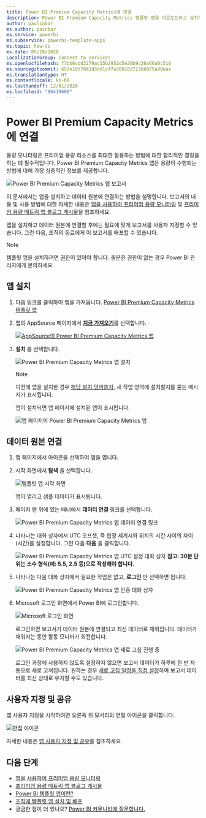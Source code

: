 ```yaml
---
title: Power BI Premium Capacity Metrics에 연결
description: Power BI Premium Capacity Metrics 템플릿 앱을 다운로드하고 설치하는 방법 및 데이터에 연결하는 방법
author: paulinbar
ms.author: painbar
ms.service: powerbi
ms.subservice: powerbi-template-apps
ms.topic: how-to
ms.date: 05/18/2020
LocalizationGroup: Connect to services
ms.openlocfilehash: f7bb6cdd3279ac15b2952d5e20b9c36a66a0c518
ms.sourcegitcommit: 653e18d7041d3dd1cf7a38010372366975a98eae
ms.translationtype: HT
ms.contentlocale: ko-KR
ms.lasthandoff: 12/01/2020
ms.locfileid: "96410600"
---
```

# <a name="connect-to-power-bi-premium-capacity-metrics"></a>Power BI Premium Capacity Metrics에 연결

용량 모니터링은 프리미엄 용량 리소스를 최대한 활용하는 방법에 대한 합리적인 결정을 하는 데 필수적입니다. Power BI Premium Capacity Metrics 앱은 용량이 수행되는 방법에 대해 가장 심층적인 정보를 제공합니다.

![Power BI Premium Capacity Metrics 앱 보고서](media/service-connect-to-pbi-premium-capacity-metrics/service-pbi-premium-capacity-metrics-app-report.png)

이 문서에서는 앱을 설치하고 데이터 원본에 연결하는 방법을 설명합니다. 보고서의 내용 및 사용 방법에 대한 자세한 내용은 [앱을 사용하여 프리미엄 용량 모니터링](../admin/service-admin-premium-monitor-capacity.md) 및 [프리미엄 용량 메트릭 앱 블로그 게시물](https://powerbi.microsoft.com/blog/premium-capacity-metrics-app-new-health-center-with-kpis-to-explore-relevant-metrics-and-steps-to-mitigate-issues/)을 참조하세요.

앱을 설치하고 데이터 원본에 연결할 후에는 필요에 맞게 보고서를 사용자 지정할 수 있습니다. 그런 다음, 조직의 동료에게 이 보고서를 배포할 수 있습니다.

> [!NOTE]
> 템플릿 앱을 설치하려면 [권한](./service-template-apps-install-distribute.md#prerequisites)이 있어야 합니다. 충분한 권한이 없는 경우 Power BI 관리자에게 문의하세요.

## <a name="install-the-app"></a>앱 설치

1. 다음 링크를 클릭하여 앱을 가져옵니다. [Power BI Premium Capacity Metrics 템플릿 앱](https://app.powerbi.com/groups/me/getapps/services/pbi_pcmm.capacity-metrics-dxt)

1. 앱의 AppSource 페이지에서 [**지금 가져오기**](https://app.powerbi.com/groups/me/getapps/services/pbi_pcmm.capacity-metrics-dxt)를 선택합니다.

    [![AppSource의 Power BI Premium Capacity Metrics 앱](media/service-connect-to-pbi-premium-capacity-metrics/service-pbi-premium-capacity-metrics-app-appsource-get-it-now.png)](https://app.powerbi.com/groups/me/getapps/services/pbi_pcmm.capacity-metrics-dxt)

1. **설치** 를 선택합니다. 

    ![Power BI Premium Capacity Metrics 앱 설치](media/service-connect-to-pbi-premium-capacity-metrics/service-pbi-premium-capacity-metric-select-install.png)

    > [!NOTE]
    > 이전에 앱을 설치한 경우 [해당 설치 덮어쓸지](./service-template-apps-install-distribute.md#update-a-template-app), 새 작업 영역에 설치할지를 묻는 메시지가 표시됩니다.

    앱이 설치되면 앱 페이지에 설치된 앱이 표시됩니다.

   ![앱 페이지의 Power BI Premium Capacity Metrics 앱](media/service-connect-to-pbi-premium-capacity-metrics/service-pbi-premium-capacity-metrics-app-apps-page-icon.png)

## <a name="connect-to-data-sources"></a>데이터 원본 연결

1. 앱 페이지에서 아이콘을 선택하여 앱을 엽니다.

1. 시작 화면에서 **탐색** 을 선택합니다.

   ![템플릿 앱 시작 화면](media/service-connect-to-pbi-premium-capacity-metrics/service-pbi-premium-capacity-metrics-app-splash-screen.png)

   앱이 열리고 샘플 데이터가 표시됩니다.

1. 페이지 맨 위에 있는 배너에서 **데이터 연결** 링크를 선택합니다.

   ![Power BI Premium Capacity Metrics 앱 데이터 연결 링크](media/service-connect-to-pbi-premium-capacity-metrics/service-pbi-premium-capacity-metrics-app-connect-data.png)

1. 나타나는 대화 상자에서 UTC 오프셋, 즉 협정 세계시와 위치의 시간 사이의 차이(시간)를 설정합니다. 그런 다음 **다음** 을 클릭합니다.
  
   ![Power BI Premium Capacity Metrics 앱 UTC 설정 대화 상자](media/service-connect-to-pbi-premium-capacity-metrics/service-pbi-premium-capacity-metrics-app-setutc-dialog.png)
   **참고: 30분 단위는 소수 형식(예: 5.5, 2.5 등)으로 작성해야 합니다.**

1. 나타나는 다음 대화 상자에서 필요한 작업은 없고, **로그인** 만 선택하면 됩니다.

   ![Power BI Premium Capacity Metrics 앱 인증 대화 상자](media/service-connect-to-pbi-premium-capacity-metrics/service-pbi-premium-capacity-metrics-app-authentication-dialog.png)

1. Microsoft 로그인 화면에서 Power BI에 로그인합니다.

   ![Microsoft 로그인 화면](media/service-connect-to-pbi-premium-capacity-metrics/service-pbi-premium-capacity-metrics-app-microsoft-login.png)

   로그인하면 보고서가 데이터 원본에 연결되고 최신 데이터로 채워집니다. 데이터가 채워지는 동안 활동 모니터가 회전합니다.

   ![Power BI Premium Capacity Metrics 앱 새로 고침 진행 중](media/service-connect-to-pbi-premium-capacity-metrics/service-pbi-premium-capacity-metrics-app-refresh-monitor.png)

   로그인 과정에 사용하지 않도록 설정하지 않으면 보고서 데이터가 하루에 한 번 자동으로 새로 고쳐집니다. 원하는 경우 [새로 고침 일정을 직접 설정](./refresh-scheduled-refresh.md)하여 보고서 데이터를 최신 상태로 유지할 수도 있습니다.

## <a name="customize-and-share"></a>사용자 지정 및 공유

앱 사용자 지정을 시작하려면 오른쪽 위 모서리의 연필 아이콘을 클릭합니다.

 ![편집 아이콘](media/service-connect-to-pbi-premium-capacity-metrics/service-pbi-premium-capacity-metrics-app-customize.png)

자세한 내용은 [앱 사용자 지정 및 공유](./service-template-apps-install-distribute.md#customize-and-share-the-app)를 참조하세요.

## <a name="next-steps"></a>다음 단계
* [앱을 사용하여 프리미엄 용량 모니터링](../admin/service-admin-premium-monitor-capacity.md)
* [프리미엄 용량 메트릭 앱 블로그 게시물](https://powerbi.microsoft.com/blog/premium-capacity-metrics-app-new-health-center-with-kpis-to-explore-relevant-metrics-and-steps-to-mitigate-issues/)
* [Power BI 템플릿 앱이란?](./service-template-apps-overview.md)
* [조직에 템플릿 앱 설치 및 배포](./service-template-apps-install-distribute.md)
* 궁금한 점이 더 있나요? [Power BI 커뮤니티에 질문합니다.](https://community.powerbi.com/)